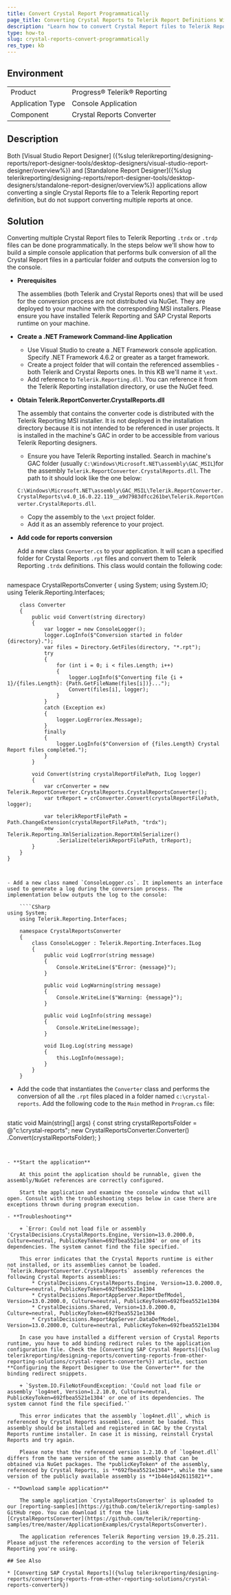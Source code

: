 ```yaml
---
title: Convert Crystal Report Programmatically
page_title: Converting Crystal Reports to Telerik Report Definitions With Code
description: "Learn how to convert Crystal Report files to Telerik Report definitions programmatically."
type: how-to
slug: crystal-reports-convert-programmatically
res_type: kb
---
```


## Environment

<table>
	<tbody>
		<tr>
			<td>Product</td>
			<td>Progress® Telerik® Reporting</td>
		</tr>
		<tr>
			<td>Application Type</td>
			<td>Console Application</td>
		</tr>
		<tr>
			<td>Component</td>
			<td>Crystal Reports Converter</td>
		</tr>
	</tbody>
</table>

## Description

Both [Visual Studio Report Designer] ({%slug telerikreporting/designing-reports/report-designer-tools/desktop-designers/visual-studio-report-designer/overview%}) and [Standalone Report Designer]({%slug telerikreporting/designing-reports/report-designer-tools/desktop-designers/standalone-report-designer/overview%}) applications allow converting a single Crystal Reports file to a Telerik Reporting report definition, but do not support converting multiple reports at once.

## Solution  

Converting multiple Crystal Report files to Telerik Reporting `.trdx` or `.trdp` files can be done programmatically. In the steps below we'll show how to build a simple console application that performs bulk conversion of all the Crystal Report files in a particular folder and outputs the conversion log to the console.

- **Prerequisites**

	The assemblies (both Telerik and Crystal Reports ones) that will be used for the conversion process are not distributed via NuGet. They are deployed to your machine with the corresponding MSI installers. Please ensure you have installed Telerik Reporting and SAP Crystal Reports runtime on your machine.

- **Create a .NET Framework Command-line Application**
    
	+ Use Visual Studio to create a .NET Framework console application. Specify .NET Framework 4.6.2 or greater as a target framework.
	+ Create a project folder that will contain the referenced assemblies - both Telerik and Crystal Reports ones. In this KB we'll name it `\ext`.	
	+ Add reference to `Telerik.Reporting.dll`. You can reference it from the Telerik Reporting installation directory, or use the NuGet feed.

- **Obtain Telerik.ReportConverter.CrystalReports.dll**

    The assembly that contains the converter code is distributed with the Telerik Reporting MSI installer. It is not deployed in the installation directory because it is not intended to be referenced in user projects. It is installed in the machine's GAC in order to be accessible from various Telerik Reporting designers.

	+ Ensure you have Telerik Reporting installed. Search in machine's GAC folder (usually `C:\Windows\Microsoft.NET\assembly\GAC_MSIL`)for the assembly `Telerik.ReportConverter.CrystalReports.dll`. The path to it should look like the one below:
	
	`C:\Windows\Microsoft.NET\assembly\GAC_MSIL\Telerik.ReportConverter.CrystalReports\v4.0_16.0.22.119__a9d7983dfcc261be\Telerik.ReportConverter.CrystalReports.dll`.

	+ Copy the assembly to the `\ext` project folder.
	+ Add it as an assembly reference to your project.

- **Add code for reports conversion**

	Add a new class `Converter.cs` to your application. It will scan a specified folder for Crystal Reports `.rpt` files and convert them to Telerik Reporting `.trdx` definitions. This class would contain the following code:

	````CSharp
namespace CrystalReportsConverter
	{
		using System;
		using System.IO;
		using Telerik.Reporting.Interfaces;

		class Converter
		{
			public void Convert(string directory)
			{
				var logger = new ConsoleLogger();
				logger.LogInfo($"Conversion started in folder {directory}.");
				var files = Directory.GetFiles(directory, "*.rpt");
				try
				{                
					for (int i = 0; i < files.Length; i++)
					{
						logger.LogInfo($"Converting file {i + 1}/{files.Length}: {Path.GetFileName(files[i])}...");
						Convert(files[i], logger);
					}
				}
				catch (Exception ex)
				{
					logger.LogError(ex.Message);
				}
				finally
				{
					logger.LogInfo($"Conversion of {files.Length} Crystal Report files completed.");
				}
			}

			void Convert(string crystalReportFilePath, ILog logger)
			{
				var crConverter = new Telerik.ReportConverter.CrystalReports.CrystalReportsConverter();
				var trReport = crConverter.Convert(crystalReportFilePath, logger);
				
				var telerikReportFilePath = Path.ChangeExtension(crystalReportFilePath, "trdx");
				new Telerik.Reporting.XmlSerialization.ReportXmlSerializer()
					.Serialize(telerikReportFilePath, trReport);
			}
		}
	}
````


- Add a new class named `ConsoleLogger.cs`. It implements an interface used to generate a log during the conversion process. The implementation below outputs the log to the console:

	````CSharp
using System;
	using Telerik.Reporting.Interfaces;

	namespace CrystalReportsConverter
	{
		class ConsoleLogger : Telerik.Reporting.Interfaces.ILog
		{
			public void LogError(string message)
			{
				Console.WriteLine($"Error: {message}");
			}

			public void LogWarning(string message)
			{
				Console.WriteLine($"Warning: {message}");
			}

			public void LogInfo(string message)
			{
				Console.WriteLine(message);
			}

			void ILog.Log(string message)
			{
				this.LogInfo(message);
			}
		}
	}
````


- Add the code that instantiates the `Converter` class and performs the conversion of all the `.rpt` files placed in a folder named `c:\crystal-reports`. Add the following code to the `Main` method in `Program.cs` file:

	````CSharp
static void Main(string[] args)
	{
		const string crystalReportsFolder = @"c:\crystal-reports";
		new CrystalReportsConverter.Converter()
			.Convert(crystalReportsFolder);
	}
````


- **Start the application**

	At this point the application should be runnable, given the assembly/NuGet references are correctly configured.
	
	Start the application and examine the console window that will open. Consult with the troubleshooting steps below in case there are exceptions thrown during program execution.

- **Troubleshooting**

	+ `Error: Could not load file or assembly 'CrystalDecisions.CrystalReports.Engine, Version=13.0.2000.0, Culture=neutral, PublicKeyToken=692fbea5521e1304' or one of its dependencies. The system cannot find the file specified.`
  
	This error indicates that the Crystal Reports runtime is either not installed, or its assemblies cannot be loaded. `Telerik.ReportConverter.CrystalReports` assembly references the following Crystal Reports assemblies:
		* CrystalDecisions.CrystalReports.Engine, Version=13.0.2000.0, Culture=neutral, PublicKeyToken=692fbea5521e1304
		* CrystalDecisions.ReportAppServer.ReportDefModel, Version=13.0.2000.0, Culture=neutral, PublicKeyToken=692fbea5521e1304
		* CrystalDecisions.Shared, Version=13.0.2000.0, Culture=neutral, PublicKeyToken=692fbea5521e1304
		* CrystalDecisions.ReportAppServer.DataDefModel, Version=13.0.2000.0, Culture=neutral, PublicKeyToken=692fbea5521e1304

	In case you have installed a different version of Crystal Reports runtime, you have to add binding redirect rules to the application configuration file. Check the [Converting SAP Crystal Reports]({%slug telerikreporting/designing-reports/converting-reports-from-other-reporting-solutions/crystal-reports-converter%}) article, section **Configuring the Report Designer to Use the Converter** for the binding redirect snippets.
  
	+ `System.IO.FileNotFoundException: 'Could not load file or assembly 'log4net, Version=1.2.10.0, Culture=neutral, PublicKeyToken=692fbea5521e1304' or one of its dependencies. The system cannot find the file specified.'`
  
    This error indicates that the assembly `log4net.dll`, which is referenced by Crystal Reports assemblies, cannot be loaded. This assembly should be installed and registered in GAC by the Crystal Reports runtime installer. In case it is missing, reinstall Crystal Reports and try again.

    Please note that the referenced version 1.2.10.0 of `log4net.dll` differs from the same version of the same assembly that can be obtained via NuGet packages. The *publicKeyToken* of the assembly, referenced by Crystal Reports, is **692fbea5521e1304**, while the same version of the publicly available assembly is **1b44e1d426115821**.

- **Download sample application**

	The sample application `CrystalReportsConverter` is uploaded to our [reporting-samples](https://github.com/telerik/reporting-samples) GitHub repo. You can download it from the link [CrystalReportsConverter](https://github.com/telerik/reporting-samples/tree/master/ApplicationExamples/CrystalReportsConverter).

	The application references Telerik Reporting version 19.0.25.211. Please adjust the references according to the version of Telerik Reporting you're using.

## See Also

* [Converting SAP Crystal Reports]({%slug telerikreporting/designing-reports/converting-reports-from-other-reporting-solutions/crystal-reports-converter%})
